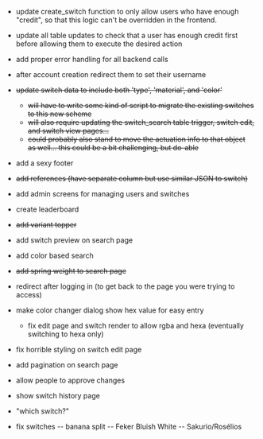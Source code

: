 - update create_switch function to only allow users who have enough "credit", so that this logic can't be overridden in the frontend.
- update all table updates to check that a user has enough credit first before allowing them to execute the desired action
- add proper error handling for all backend calls
- after account creation redirect them to set their username
- ~~update switch data to include both 'type', 'material', and 'color'~~
    - ~~will have to write some kind of script to migrate the existing switches to this new scheme~~
    - ~~will also require updating the switch_search table trigger, switch edit, and switch view pages...~~
    - ~~could probably also stand to move the actuation info to that object as well...  this could be a bit challenging, but do-able~~
- add a sexy footer
- ~~add references (have separate column but use similar JSON to switch)~~
- add admin screens for managing users and switches
- create leaderboard
- ~~add variant topper~~
- add switch preview on search page
- add color based search
- ~~add spring weight to search page~~
- redirect after logging in (to get back to the page you were trying to access)
- make color changer dialog show hex value for easy entry
    - fix edit page and switch render to allow rgba and hexa (eventually switching to hexa only)
- fix horrible styling on switch edit page
- add pagination on search page
- allow people to approve changes
- show switch history page
- "which switch?"

- fix switches
-- banana split
-- Feker Bluish White
-- Sakurio/Rosélios